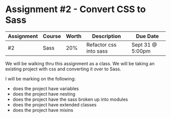 # Assignment #2 - Convert CSS to Sass

| Assignment | Course | Worth | Description            | Due Date         |
| ---------- | ------ | ----- | ---------------------- | ---------------- |
| #2         | Sass   | 20%   | Refactor css into sass | Sept 31 @ 5:00pm |

We will be walking thru this assignment as a class. We will be taking an existing project with css
and converting it over to Sass.

I will be marking on the following:

-   does the project have variables
-   does the project have nesting
-   does the project have the sass broken up into modules
-   does the project have extended classes
-   does the project have mixins
